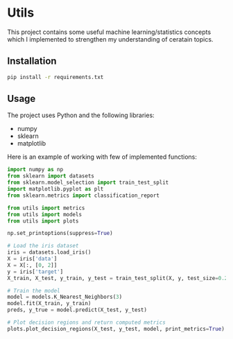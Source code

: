 # Utils

This project contains some useful machine learning/statistics concepts which I implemented to strengthen my understanding of ceratain topics.

## Installation

```bash
pip install -r requirements.txt
```

## Usage

The project uses Python and the following libraries:

- numpy
- sklearn
- matplotlib

Here is an example of working with few of implemented functions:

```python
import numpy as np
from sklearn import datasets
from sklearn.model_selection import train_test_split
import matplotlib.pyplot as plt
from sklearn.metrics import classification_report

from utils import metrics
from utils import models
from utils import plots

np.set_printoptions(suppress=True)

# Load the iris dataset
iris = datasets.load_iris()
X = iris['data']
X = X[:, [0, 2]]
y = iris['target']
X_train, X_test, y_train, y_test = train_test_split(X, y, test_size=0.2)

# Train the model
model = models.K_Nearest_Neighbors(3)
model.fit(X_train, y_train)
preds, y_true = model.predict(X_test, y_test)

# Plot decision regions and return computed metrics
plots.plot_decision_regions(X_test, y_test, model, print_metrics=True)
```
